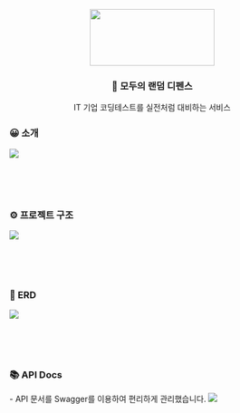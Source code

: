 <p align="center">
  <img src="https://github.com/SWM-Morandi/Backend/assets/51875177/117d05e4-6517-45db-9012-ae47dee04c77" width="220" height="100">
</p>
<h3 align="center">🎲 모두의 랜덤 디펜스</h3>
<p align="center">IT 기업 코딩테스트를 실전처럼 대비하는 서비스</p>

<h3 align="left">😀 소개</h3>
<img src="https://github.com/SWM-Morandi/Backend/assets/51875177/09f4a800-0136-487d-8a65-0be5265667a2">

<br><br><br>

<h3 align="left">⚙️ 프로젝트 구조</h3>
<img src="https://github.com/SWM-Morandi/Backend/assets/51875177/8a3b875f-8714-41fa-a907-3b70636cd852">

<br><br><br>

<h3 align="left">📄 ERD</h3>
<img src="https://github.com/SWM-Morandi/Backend/assets/51875177/c219d4eb-1062-4298-a893-9447f400742a">

<br><br><br>

<h3 align="left">📚 API Docs</h3>
- API 문서를 Swagger를 이용하여 편리하게 관리했습니다.
<img src="https://github.com/SWM-Morandi/Backend/assets/51875177/5ac9f0b5-5fdc-48dd-ae29-f00349fd32ce">

<br><br><br>





